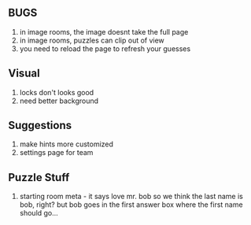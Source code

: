 ## BUGS
1. in image rooms, the image doesnt take the full page
2. in image rooms, puzzles can clip out of view
3. you need to reload the page to refresh your guesses

## Visual
1. locks don't looks good
2. need better background

## Suggestions
1. make hints more customized
2. settings page for team

## Puzzle Stuff
1. starting room meta - it says love mr. bob so we think the last name is bob, right? but bob goes in the first answer box where the first name should go...